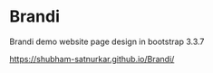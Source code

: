 # Brandi
Brandi demo website page design in bootstrap 3.3.7

https://shubham-satnurkar.github.io/Brandi/
